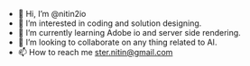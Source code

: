 - 👋 Hi, I’m @nitin2io
- 👀 I’m interested in coding and solution designing.
- 🌱 I’m currently learning Adobe io and server side rendering.
- 💞️ I’m looking to collaborate on any thing related to AI.
- 📫 How to reach me ster.nitin@gmail.com

<!---
nitin2io/nitin2io is a ✨ special ✨ repository because its `README.md` (this file) appears on your GitHub profile.
You can click the Preview link to take a look at your changes.
--->

